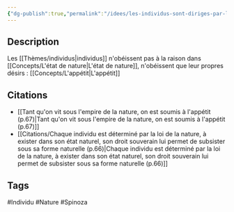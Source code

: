 ```yaml
---
{"dg-publish":true,"permalink":"/idees/les-individus-sont-diriges-par-les-lois-de-la-nature-et-non-par-la-raison/"}
---
```


## Description

Les [[Thèmes/individus\|individus]] n'obéissent pas à la raison dans [[Concepts/L'état de nature\|L'état de nature]], n'obéissent que leur propres désirs : [[Concepts/L'appétit\|L'appétit]]

## Citations
- [[Tant qu'on vit sous l'empire de la nature, on est soumis à l'appétit (p.67)\|Tant qu'on vit sous l'empire de la nature, on est soumis à l'appétit (p.67)]]
- [[Citations/Chaque individu est déterminé par la loi de la nature, à exister dans son état naturel, son droit souverain lui permet de subsister sous sa forme naturelle (p.66)\|Chaque individu est déterminé par la loi de la nature, à exister dans son état naturel, son droit souverain lui permet de subsister sous sa forme naturelle (p.66)]]

## Tags
#Individu #Nature #Spinoza 